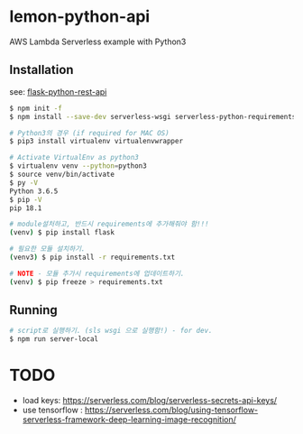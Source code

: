 # lemon-python-api
AWS Lambda Serverless example with Python3



## Installation

see: [flask-python-rest-api](https://serverless.com/blog/flask-python-rest-api-serverless-lambda-dynamodb/)

```bash
$ npm init -f
$ npm install --save-dev serverless-wsgi serverless-python-requirements

# Python3의 경우 (if required for MAC OS)
$ pip3 install virtualenv virtualenvwrapper

# Activate VirtualEnv as python3
$ virtualenv venv --python=python3
$ source venv/bin/activate
$ py -V
Python 3.6.5
$ pip -V
pip 18.1

# module설처하고, 반드시 requirements에 추가해줘야 함!!!
(venv) $ pip install flask

# 필요한 모듈 설치하기.
(venv3) $ pip install -r requirements.txt

# NOTE - 모듈 추가시 requirements에 업데이트하기.
(venv) $ pip freeze > requirements.txt
```

## Running

```bash
# script로 실행하기. (sls wsgi 으로 실행함!) - for dev.
$ npm run server-local
```



# TODO

- load keys: https://serverless.com/blog/serverless-secrets-api-keys/
- use tensorflow : https://serverless.com/blog/using-tensorflow-serverless-framework-deep-learning-image-recognition/
